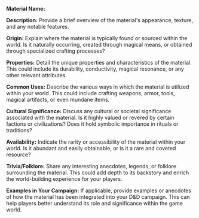 **Material Name:**

**Description:** Provide a brief overview of the material's appearance, texture, and any notable features.

**Origin:** Explain where the material is typically found or sourced within the world. Is it naturally occurring, created through magical means, or obtained through specialized crafting processes?

**Properties:** Detail the unique properties and characteristics of the material. This could include its durability, conductivity, magical resonance, or any other relevant attributes.

**Common Uses:** Describe the various ways in which the material is utilized within your world. This could include crafting weapons, armor, tools, magical artifacts, or even mundane items.

**Cultural Significance:** Discuss any cultural or societal significance associated with the material. Is it highly valued or revered by certain factions or civilizations? Does it hold symbolic importance in rituals or traditions?

**Availability:** Indicate the rarity or accessibility of the material within your world. Is it abundant and easily obtainable, or is it a rare and coveted resource?

**Trivia/Folklore:** Share any interesting anecdotes, legends, or folklore surrounding the material. This could add depth to its backstory and enrich the world-building experience for your players.

**Examples in Your Campaign:** If applicable, provide examples or anecdotes of how the material has been integrated into your D&D campaign. This can help players better understand its role and significance within the game world.
